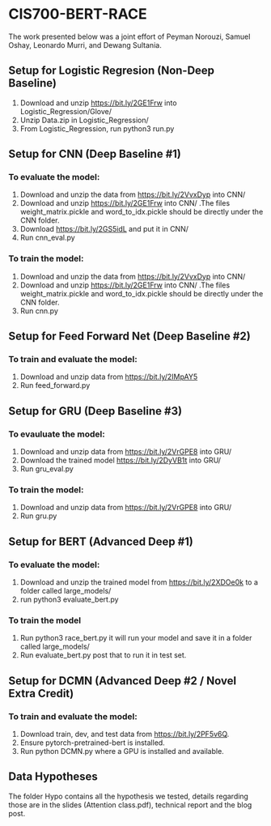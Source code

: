 # CIS700-BERT-RACE

The work presented below was a joint effort of Peyman Norouzi, Samuel Oshay, Leonardo Murri, and Dewang Sultania.

## Setup for Logistic Regresion (Non-Deep Baseline)
1. Download and unzip https://bit.ly/2GE1Frw into Logistic_Regression/Glove/
2. Unzip Data.zip in Logistic_Regression/
3. From Logistic_Regression, run python3 run.py

## Setup for CNN (Deep Baseline #1)

### To evaluate the model:

1. Download and unzip the data from https://bit.ly/2VvxDyp into CNN/
2. Download and unzip https://bit.ly/2GE1Frw into CNN/ .The files weight_matrix.pickle and word_to_idx.pickle should be directly under the CNN folder.
3. Download https://bit.ly/2GS5idL and put it in CNN/
4. Run cnn_eval.py

### To train the model:

1. Download and unzip the data from https://bit.ly/2VvxDyp into CNN/
2. Download and unzip https://bit.ly/2GE1Frw into CNN/ .The files weight_matrix.pickle and word_to_idx.pickle should be directly under the CNN folder.
3. Run cnn.py

## Setup for Feed Forward Net (Deep Baseline #2)

### To train and evaluate the model:
1. Download and unzip data from https://bit.ly/2IMpAY5
2. Run feed_forward.py

## Setup for GRU (Deep Baseline #3)

### To evauluate the model:
1. Download and unzip data from https://bit.ly/2VrGPE8 into GRU/
2. Download the trained model https://bit.ly/2DyVB1t into GRU/
3. Run gru_eval.py

### To train the model:
1. Download and unzip data from https://bit.ly/2VrGPE8 into GRU/
2. Run gru.py

## Setup for BERT (Advanced Deep #1)

### To evaluate the model:

1. Download and unzip the trained model from https://bit.ly/2XDOe0k to a folder called large_models/
2. run python3 evaluate_bert.py

### To train the model

1. Run python3 race_bert.py it will run your model and save it in a folder called large_models/
2. Run evaluate_bert.py post that to run it in test set.

## Setup for DCMN (Advanced Deep #2 / Novel Extra Credit)

### To train and evaluate the model:

1. Download train, dev, and test data from https://bit.ly/2PF5v6Q.
2. Ensure pytorch-pretrained-bert is installed.
3. Run python DCMN.py where a GPU is installed and available.

## Data Hypotheses

The folder Hypo contains all the hypothesis we tested, details regarding those are in the slides (Attention class.pdf), technical report and the blog post.

